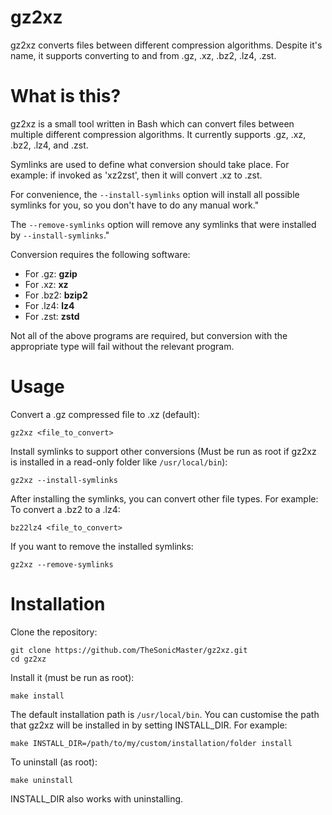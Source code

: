 # gz2xz
gz2xz converts files between different compression algorithms. Despite it's name, it supports converting to and from .gz, .xz, .bz2, .lz4, .zst.
# What is this?
gz2xz is a small tool written in Bash which can convert files between multiple different compression algorithms. It currently supports .gz, .xz, .bz2, .lz4, and .zst.

Symlinks are used to define what conversion should take place. For example: if invoked as 'xz2zst', then it will convert .xz to .zst.

For convenience, the `--install-symlinks` option will install all possible symlinks for you, so you don't have to do any manual work."

The `--remove-symlinks` option will remove any symlinks that were installed by `--install-symlinks`."

Conversion requires the following software:

- For .gz: **gzip**
- For .xz: **xz**
- For .bz2: **bzip2**
- For .lz4: **lz4**
- For .zst: **zstd**

Not all of the above programs are required, but conversion with the appropriate type will fail without the relevant program.
# Usage
Convert a .gz compressed file to .xz (default):
```
gz2xz <file_to_convert>
```
Install symlinks to support other conversions (Must be run as root if gz2xz is installed in a read-only folder like `/usr/local/bin`):
```
gz2xz --install-symlinks
```
After installing the symlinks, you can convert other file types. For example: To convert a .bz2 to a .lz4:
```
bz22lz4 <file_to_convert>
```
If you want to remove the installed symlinks:
```
gz2xz --remove-symlinks
```
# Installation
Clone the repository:
```
git clone https://github.com/TheSonicMaster/gz2xz.git
cd gz2xz
```
Install it (must be run as root):
```
make install
```
The default installation path is `/usr/local/bin`. You can customise the path that gz2xz will be installed in by setting INSTALL_DIR. For example:
```
make INSTALL_DIR=/path/to/my/custom/installation/folder install
```
To uninstall (as root):
```
make uninstall
```
INSTALL_DIR also works with uninstalling.
